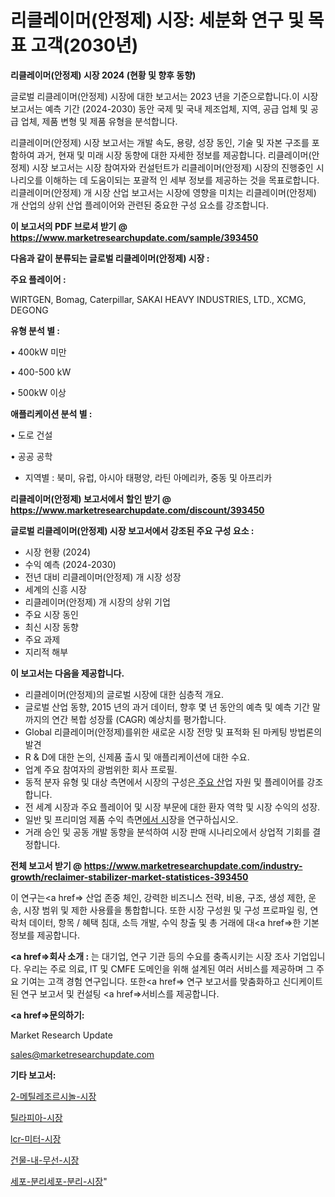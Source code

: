 # 리클레이머(안정제) 시장: 세분화 연구 및 목표 고객(2030년)

<strong>리클레이머(안정제) 시장 2024 (현황 및 향후 동향)</strong>

글로벌 리클레이머(안정제) 시장에 대한 보고서는 2023 년을 기준으로합니다.이 시장 보고서는 예측 기간 (2024-2030) 동안 국제 및 국내 제조업체, 지역, 공급 업체 및 공급 업체, 제품 변형 및 제품 유형을 분석합니다.

리클레이머(안정제) 시장 보고서는 개발 속도, 용량, 성장 동인, 기술 및 자본 구조를 포함하여 과거, 현재 및 미래 시장 동향에 대한 자세한 정보를 제공합니다. 리클레이머(안정제) 시장 보고서는 시장 참여자와 컨설턴트가 리클레이머(안정제) 시장의 진행중인 시나리오를 이해하는 데 도움이되는 포괄적 인 세부 정보를 제공하는 것을 목표로합니다. 리클레이머(안정제) 개 시장 산업 보고서는 시장에 영향을 미치는 리클레이머(안정제) 개 산업의 상위 산업 플레이어와 관련된 중요한 구성 요소를 강조합니다.



<strong>이 보고서의 PDF 브로셔 받기 @ <a href=https://www.marketresearchupdate.com/sample/393450>https://www.marketresearchupdate.com/sample/393450</a></strong>



<strong>다음과 같이 분류되는 글로벌 리클레이머(안정제) 시장 :</strong>



<strong>주요 플레이어 :</strong>

WIRTGEN, Bomag, Caterpillar, SAKAI HEAVY INDUSTRIES, LTD., XCMG, DEGONG



<strong>유형 분석 별 :</strong>

• 400kW 미만

• 400-500 kW

• 500kW 이상



<strong>애플리케이션 분석 별 :</strong>

• 도로 건설

• 공공 공학

<ul>
  <li>지역별 : 북미, 유럽, 아시아 태평양, 라틴 아메리카, 중동 및 아프리카</li>
</ul>


<strong>리클레이머(안정제) 보고서에서 할인 받기 @ <a href=https://www.marketresearchupdate.com/discount/393450>https://www.marketresearchupdate.com/discount/393450</a></strong>



<strong>글로벌 리클레이머(안정제) 시장 보고서에서 강조된 주요 구성 요소 :</strong>
<ul>
  <li>시장 현황 (2024)</li>
  <li>수익 예측 (2024-2030)</li>
  <li>전년 대비 리클레이머(안정제) 개 시장 성장</li>
  <li>세계의 신흥 시장</li>
  <li>리클레이머(안정제) 개 시장의 상위 기업</li>
  <li>주요 시장 동인</li>
  <li>최신 시장 동향</li>
  <li>주요 과제</li>
  <li>지리적 해부</li>
</ul>


<strong>이 보고서는 다음을 제공합니다.</strong>
<ul>
  <li>리클레이머(안정제)의 글로벌 시장에 대한 심층적 개요.</li>
  <li>글로벌 산업 동향, 2015 년의 과거 데이터, 향후 몇 년 동안의 예측 및 예측 기간 말까지의 연간 복합 성장률 (CAGR) 예상치를 평가합니다.</li>
  <li>Global 리클레이머(안정제)를위한 새로운 시장 전망 및 표적화 된 마케팅 방법론의 발견</li>
  <li>R &amp; D에 대한 논의, 신제품 출시 및 애플리케이션에 대한 수요.</li>
  <li>업계 주요 참여자의 광범위한 회사 프로필.</li>
  <li>동적 분자 유형 및 대상 측면에서 시장의 구성은<a href=> 주요 산</a>업 자원 및 플레이어를 강조합니다.</li>
  <li>전 세계 시장과 주요 플레이어 및 시장 부문에 대한 환자 역학 및 시장 수익의 성장.</li>
  <li>일반 및 프리미엄 제품 수익 측면<a href=>에서 시</a>장을 연구하십시오.</li>
  <li>거래 승인 및 공동 개발 동향을 분석하여 시장 판매 시나리오에서 상업적 기회를 결정합니다.</li>
</ul>



<strong>전체 보고서 받기 @ <a href=https://www.marketresearchupdate.com/industry-growth/reclaimer-stabilizer-market-statistices-393450>https://www.marketresearchupdate.com/industry-growth/reclaimer-stabilizer-market-statistices-393450</a></strong>

이 연구는<a href=> 산업 존중</a> 체인, 강력한 비즈니스 전략, 비용, 구조, 생성 제한, 운송, 시장 범위 및 제한 사용률을 통합합니다. 또한 시장 구성원 및 구성 프로파일 링, 연락처 데이터, 항목 / 혜택 침대, 소득 개발, 수익 창출 및 총 거래에 대<a href=>한 기본 </a>정보를 제공합니다.



<strong><a href=>회사 소</a>개 :</strong>
는 대기업, 연구 기관 등의 수요를 충족시키는 시장 조사 기업입니다. 우리는 주로 의료, IT 및 CMFE 도메인을 위해 설계된 여러 서비스를 제공하며 그 주요 기여는 고객 경험 연구입니다. 또한<a href=> 연구 보</a>고서를 맞춤화하고 신디케이트 된 연구 보고서 및 컨설팅 <a href=>서비스</a>를 제공합니다.



<strong><a href=>문의하기:</a></strong>

Market Research Update

sales@marketresearchupdate.com



<strong>기타 보고서:</strong>

<a href=https://www.linkedin.com/pulse/2-메틸레조르시놀-시장-동향-및-성장-전망-market-matrix-musings-analysis/>2-메틸레조르시놀-시장</a>

<a href=https://www.linkedin.com/pulse/틸라피아-시장-규모-및-성장-2023-consumer-connection-compendium-ana-naocf/>틸라피아-시장</a>

<a href=https://www.linkedin.com/pulse/lcr-미터-시장-동향-및-성장-전망-analytics-alchemy-360-analysis-jjwpf/>lcr-미터-시장</a>

<a href=https://www.linkedin.com/pulse/건물-내-무선-시장-현재-및-미래-성장-2030-analytics-alchemy-360-analysis-s4tjf/>건물-내-무선-시장</a>

<a href=https://www.linkedin.com/pulse/세포-분리세포-분리-시장-동향-및-성장-전망-survey-savvy-insights-360-analysis-adqrf/>세포-분리세포-분리-시장</a>"
